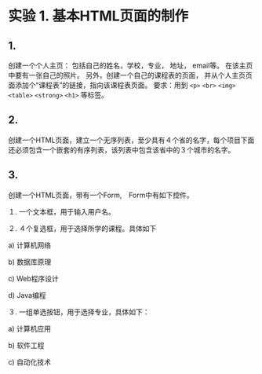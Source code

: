 # 实验 1. 基本HTML页面的制作

## 1.	
创建一个个人主页： 包括自己的姓名，学校，专业， 地址， email等。 在该主页中要有一张自己的照片。 另外，创建一个自己的课程表的页面， 并从个人主页页面添加个“课程表”的链接，指向该课程表页面。 
要求：用到  `<p>`  `<br>`  `<img>`  `<table>`  `<strong>`  `<h1>`  等标签。


## 2.	
创建一个HTML页面，建立一个无序列表，至少具有４个省的名字，每个项目下面还必须包含一个嵌套的有序列表，该列表中包含该省中的３个城市的名字。

## 3.

创建一个HTML页面，带有一个Form,　Form中有如下控件。

１.	一个文本框，用于输入用户名。

２.	４个复选框，用于选择所学的课程。具体如下

a)	计算机网络

b)	数据库原理

c)	Web程序设计

d)	Java编程

３.	一组单选按钮，用于选择专业，具体如下：

a)	计算机应用

b)	软件工程

c)	自动化技术



